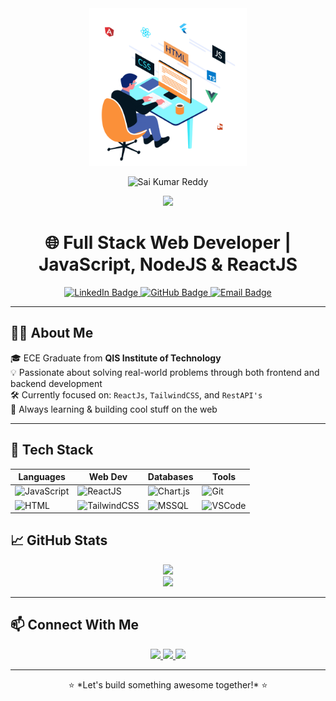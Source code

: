 <div align="center">
  <img width="50%" src="developer.gif" />
  
  ![Sai Kumar Reddy](https://capsule-render.vercel.app/api?type=venom&height=150&color=gradient&text=Sai%20Kumar%20Manda&fontColor=00000&fontAlign=50&animation=twinkling&section=header&reversal=false)  
</div>

<p align="center">
  <img src="https://readme-typing-svg.herokuapp.com?color=0A62A8&lines=Hello+World!+👋;I'm+Sai+Kumar+Reddy;Full+Stack+Web+Developer+%7C+ReactJS,NodeJS;Welcome+to+my+GitHub+Profile!" />
</p>

<h1 align="center">🌐 Full Stack Web Developer | JavaScript, NodeJS & ReactJS</h1>

<p align="center">
  <a href="https://www.linkedin.com/in/sai-kumar-reddy-manda-94a133227/" target="_blank">
    <img src="https://img.shields.io/badge/LinkedIn-Connect-blue?style=for-the-badge&logo=linkedin" alt="LinkedIn Badge"/>
  </a>
  <a href="https://github.com/m-sai-kumar-reddy" target="_blank">
    <img src="https://img.shields.io/badge/GitHub-Follow-black?style=for-the-badge&logo=github" alt="GitHub Badge"/>
  </a>
  <a href="mailto:m.saikumarreddy05@gmail.com">
    <img src="https://img.shields.io/badge/Email-Contact-red?style=for-the-badge&logo=gmail" alt="Email Badge"/>
  </a>
</p>

---

## 👨‍💻 About Me

🎓 ECE Graduate from **QIS Institute of Technology**  
💡 Passionate about solving real-world problems through both frontend and backend development  
🛠️ Currently focused on: `ReactJs`, `TailwindCSS`, and `RestAPI's`  
📌 Always learning & building cool stuff on the web  

---

## 🧰 Tech Stack

| Languages | Web Dev | Databases | Tools |
|----------|---------|-----------|-------|
| ![JavaScript](https://img.shields.io/badge/logo-javascript-blue?logo=javascript) | ![ReactJS](https://img.shields.io/badge/React-092E20?style=flat-square&logo=react&logoColor=white) | ![Chart.js](https://img.shields.io/badge/ChartJs-316192?style=flat-square&logo=chartjs&logoColor=white) | ![Git](https://img.shields.io/badge/Git-F05032?style=flat-square&logo=git&logoColor=white) |
| ![HTML](https://img.shields.io/badge/HTML5-E34F26?style=flat-square&logo=html5&logoColor=white) | ![TailwindCSS](https://img.shields.io/badge/TailwindCSS-563D7C?style=flat-square&logo=tailwindcss&logoColor=white) | ![MSSQL](https://img.shields.io/badge/MSSQL-003B57?style=flat-square&logo=mssql&logoColor=white) | ![VSCode](https://img.shields.io/badge/VS%20Code-007ACC?style=flat-square&logo=visual-studio-code&logoColor=white) |

## 📈 GitHub Stats

<p align="center">
  <img src="https://github-readme-stats.vercel.app/api?username=m-sai-kumar-reddy&show_icons=true&theme=tokyonight" />
  <br />
  <img src="https://github-readme-streak-stats.herokuapp.com?user=m-sai-kumar-reddy&theme=tokyonight&hide_border=false" />
</p>

---

## 📫 Connect With Me

<p align="center">
  <a href="[https://www.linkedin.com/in/imuday/](https://www.linkedin.com/in/sai-kumar-reddy-manda-94a133227/)">
    <img src="https://img.shields.io/badge/LinkedIn-Connect-blue?style=for-the-badge&logo=linkedin" />
  </a>
  <a href="[https://github.com/MAHI6203](https://github.com/m-sai-kumar-reddy)">
    <img src="https://img.shields.io/badge/GitHub-Follow-black?style=for-the-badge&logo=github" />
  </a>
  <a href="mailto:m.saikumarreddy05@gmail.com">
    <img src="https://img.shields.io/badge/Email-Me-red?style=for-the-badge&logo=gmail" />
  </a>
</p>

---

<p align="center">
  ⭐ *Let's build something awesome together!* ⭐
</p>
